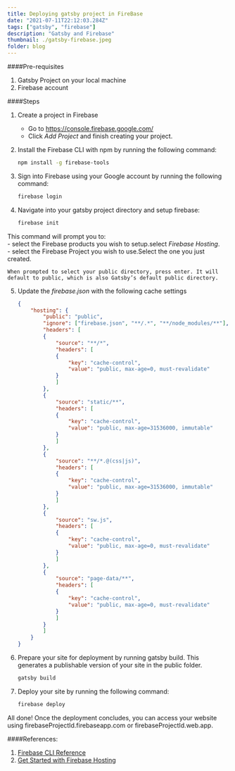 ```yaml
---
title: Deploying gatsby project in FireBase
date: "2021-07-11T22:12:03.284Z"
tags: ["gatsby", "firebase"]
description: "Gatsby and Firebase"
thumbnail: ./gatsby-firebase.jpeg
folder: blog
---
```


####Pre-requisites
1. Gatsby Project on your local machine
2. Firebase account

####Steps
1. Create a project in Firebase  
    - Go to https://console.firebase.google.com/  
    - Click *Add Project* and finish creating your project.

2. Install the Firebase CLI with npm by running the following command:
    ```bash
    npm install -g firebase-tools
    ```

3. Sign into Firebase using your Google account by running the following command:
    ```bash
    firebase login
    ```

4. Navigate into your gatsby project directory and setup firebase:  
    ```bash
    firebase init
    ```
This command will prompt you to:  
    - select the Firebase products you wish to setup.select *Firebase Hosting*.  
    - select the Firebase Project you wish to use.Select the one you just created.  
    
    When prompted to select your public directory, press enter. It will default to public, which is also Gatsby’s default public directory.

5. Update the *firebase.json* with the following cache settings
    ```json
    {
        "hosting": {
            "public": "public",
            "ignore": ["firebase.json", "**/.*", "**/node_modules/**"],
            "headers": [
            {
                "source": "**/*",
                "headers": [
                {
                    "key": "cache-control",
                    "value": "public, max-age=0, must-revalidate"
                }
                ]
            },
            {
                "source": "static/**",
                "headers": [
                {
                    "key": "cache-control",
                    "value": "public, max-age=31536000, immutable"
                }
                ]
            },
            {
                "source": "**/*.@(css|js)",
                "headers": [
                {
                    "key": "cache-control",
                    "value": "public, max-age=31536000, immutable"
                }
                ]
            },
            {
                "source": "sw.js",
                "headers": [
                {
                    "key": "cache-control",
                    "value": "public, max-age=0, must-revalidate"
                }
                ]
            },
            {
                "source": "page-data/**",
                "headers": [
                {
                    "key": "cache-control",
                    "value": "public, max-age=0, must-revalidate"
                }
                ]
            }
            ]
        }
    }
    ```
6. Prepare your site for deployment by running gatsby build. This generates a publishable version of your site in the public folder.
    ```bash
    gatsby build
    ```
7. Deploy your site by running the following command:
    ```bash
    firebase deploy
    ```

All done! Once the deployment concludes, you can access your website using firebaseProjectId.firebaseapp.com or firebaseProjectId.web.app.

####References:

1. [Firebase CLI Reference](https://firebase.google.com/docs/cli)
2. [Get Started with Firebase Hosting](https://firebase.google.com/docs/hosting/quickstart)





